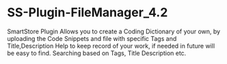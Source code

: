 # SS-Plugin-FileManager_4.2
SmartStore Plugin
Allows you to create a Coding Dictionary of your own, by uploading the Code Snippets and file with specific Tags and Title,Description
Help to keep record of your work, if needed in future will be easy to find.
Searching based on Tags, Title Description etc.
